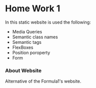 # Home Work 1
In this static website is used the following:

  - Media Queries
  - Semantic class names
  - Semantic tags
  - FlexBoxes
  - Position poroperty
  - Form

### About Website

Alternative of the Formula1's website. 